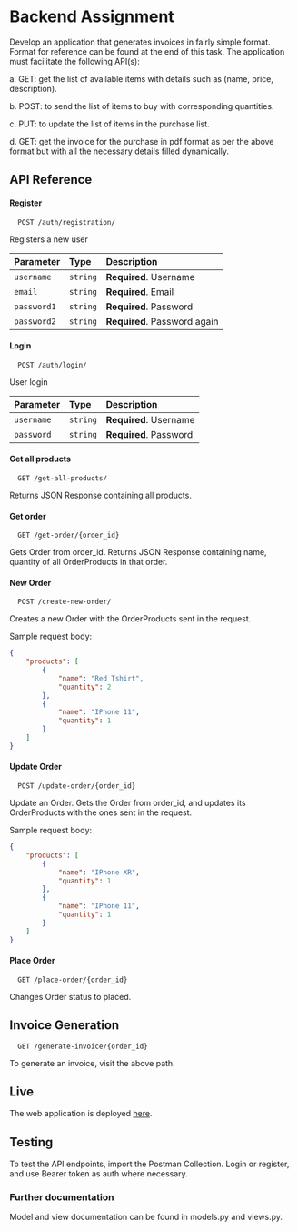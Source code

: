 
# Backend Assignment

Develop an application that generates invoices in fairly simple format. Format
for reference can be found at the end of this task. The application must facilitate
the following API(s):

a. GET: get the list of available items with details such as (name, price,
description).

b. POST: to send the list of items to buy with corresponding quantities.

c. PUT: to update the list of items in the purchase list.

d. GET: get the invoice for the purchase in pdf format as per the above
format but with all the necessary details filled dynamically.


## API Reference

#### Register

```http
  POST /auth/registration/
```
Registers a new user

| Parameter | Type     | Description                       |
| :-------- | :------- | :-------------------------------- |
| `username`| `string` | **Required**. Username            |
| `email`   | `string` | **Required**. Email               |
| `password1`| `string` | **Required**. Password           |
| `password2`| `string` | **Required**. Password again     |


#### Login

```http
  POST /auth/login/
```
User login

| Parameter | Type     | Description                       |
| :-------- | :------- | :-------------------------------- |
| `username`| `string` | **Required**. Username            |
| `password`| `string` | **Required**. Password            |


#### Get all products

```http
  GET /get-all-products/
```
Returns JSON Response containing all products.

#### Get order

```http
  GET /get-order/{order_id}
```
Gets Order from order_id.
    Returns JSON Response containing name, quantity of all OrderProducts in that order.

#### New Order
```http
  POST /create-new-order/
```
Creates a new Order with the OrderProducts sent in the request.

Sample request body:
```json
{
    "products": [
        {
            "name": "Red Tshirt",
            "quantity": 2
        },
        {
            "name": "IPhone 11",
            "quantity": 1
        }
    ]
}
```

#### Update Order
```http
  POST /update-order/{order_id}
```
Update an Order.
    Gets the Order from order_id, and updates its OrderProducts with the ones sent in the request.

Sample request body:
```json
{
    "products": [
        {
            "name": "IPhone XR",
            "quantity": 1
        },
        {
            "name": "IPhone 11",
            "quantity": 1
        }
    ]
}
```

#### Place Order

```http
  GET /place-order/{order_id}
```
Changes Order status to placed.
## Invoice Generation

```http
  GET /generate-invoice/{order_id}
```

To generate an invoice, visit the above path.
## Live

The web application is deployed [here](https://disecto-backend-assignment.herokuapp.com/). 


## Testing

To test the API endpoints, import the Postman Collection.
Login or register, and use Bearer token as auth where necessary.


### Further documentation

Model and view documentation can be found in models.py and views.py.
